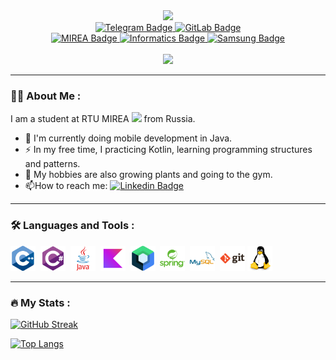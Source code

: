 <div id="header" align="center">
  <img src="https://media.giphy.com/media/v1.Y2lkPTc5MGI3NjExZTB5NGM5MzA2bmFpcWxpMWg2bDFoY3Rldjg4ZjUwdjJ2ejFkY2IyeSZlcD12MV9pbnRlcm5hbF9naWZfYnlfaWQmY3Q9cw/cjWmRq52oqJzoZ7IsQ/giphy.gif" width="200"/>
</div>

<div id="badges_networks" align="center">
  <a href="https://t.me/Ig0rello">
    <img src="https://img.shields.io/badge/Telegram-blue?style=for-the-badge&logo=Telegram&logoColor=white" alt="Telegram Badge"/>
  </a>
  <a href="https://gitlab.informatics.ru/Igorello">
    <img src="https://img.shields.io/badge/GitLab-orange?style=for-the-badge&logo=GitLab&logoColor=white" alt="GitLab Badge"/>
  </a>
</div>

<div id="badges" align="center">
  <a href="https://www.mirea.ru/">
    <img src="https://img.shields.io/badge/MIREA-yellow?style=for-the-badge&logo=homeassistant&logoColor=white" alt="MIREA Badge"/>
  </a>
  <a href="https://informatics.ru/">
    <img src="https://img.shields.io/badge/Informatics.ru-red?style=for-the-badge&logoColor=white" alt="Informatics Badge"/>
  </a>
  <a href="https://innovationcampus.ru/">
     <img src="https://img.shields.io/badge/Samsung Innovation Campus-purple?style=for-the-badge&logoColor=white" alt="Samsung Badge"/>
  </a>
</div>

<div align="center">
  <img src="https://komarev.com/ghpvc/?username=Igor-ello&style=flat-square&color=blue" alt=""/>
</div>

<div align="center">
  <img src="https://media.giphy.com/media/v1.Y2lkPTc5MGI3NjExcnVrY2w4aXlqMzc4cHB1eHMzdWN5Y3FrZmh3MjVwYnl6N2l2NGRpZSZlcD12MV9pbnRlcm5hbF9naWZfYnlfaWQmY3Q9cw/MxYd3CSZa5G19jYuFA/giphy.gif" width="200"/>
</div>

---

### :man_technologist: About Me :
I am a student at RTU MIREA <img src="https://media.giphy.com/media/WUlplcMpOCEmTGBtBW/giphy.gif" width="30"> from Russia.
- :telescope: I'm currently doing mobile development in Java.
- :zap: In my free time, I practicing Kotlin, learning programming structures and patterns.
- :seedling: My hobbies are also growing plants and going to the gym.
- :mailbox:How to reach me: [![Linkedin Badge](https://img.shields.io/badge/-Ig0rello-blue?style=flat&logo=Telegram&logoColor=white)](https://t.me/Ig0rello)

---

### :hammer_and_wrench: Languages and Tools :
<div>
  <img src="https://github.com/devicons/devicon/blob/master/icons/cplusplus/cplusplus-original.svg" title="C++" alt="C++" width="40" height="40"/>&nbsp;
  <img src="https://github.com/devicons/devicon/blob/master/icons/csharp/csharp-original.svg" title="C#" alt="C#" width="40" height="40"/>&nbsp;
  <img src="https://github.com/devicons/devicon/blob/master/icons/java/java-original-wordmark.svg" title="Java" alt="Java" width="40" height="40"/>&nbsp;
  <img src="https://github.com/devicons/devicon/blob/master/icons/kotlin/kotlin-original.svg" title="Kotlin" alt="Kotlin" width="40" height="40"/>&nbsp;
  <img src="https://github.com/devicons/devicon/blob/master/icons/jetpackcompose/jetpackcompose-original.svg" title="JetpackCompose" alt="JetpackCompose" width="40" height="40"/>&nbsp;
  <img src="https://github.com/devicons/devicon/blob/master/icons/spring/spring-original-wordmark.svg" title="Spring" alt="Spring" width="40" height="40"/>&nbsp;
  <img src="https://github.com/devicons/devicon/blob/master/icons/mysql/mysql-original-wordmark.svg" title="MySQL"  alt="MySQL" width="40" height="40"/>&nbsp;
  <img src="https://github.com/devicons/devicon/blob/master/icons/git/git-original-wordmark.svg" title="Git" **alt="Git" width="40" height="40"/>
  <img src="https://github.com/devicons/devicon/blob/master/icons/linux/linux-original.svg" title="Linux" **alt="Linux" width="40" height="40"/>
</div>

---

### :fire: My Stats :
[![GitHub Streak](http://github-readme-streak-stats.herokuapp.com?user=Igor-ello&theme=dark&background=000000)](https://git.io/streak-stats)

[![Top Langs](https://github-readme-stats.vercel.app/api/top-langs/?username=Igor-ello&layout=compact&theme=vision-friendly-dark)](https://github.com/anuraghazra/github-readme-stats)
